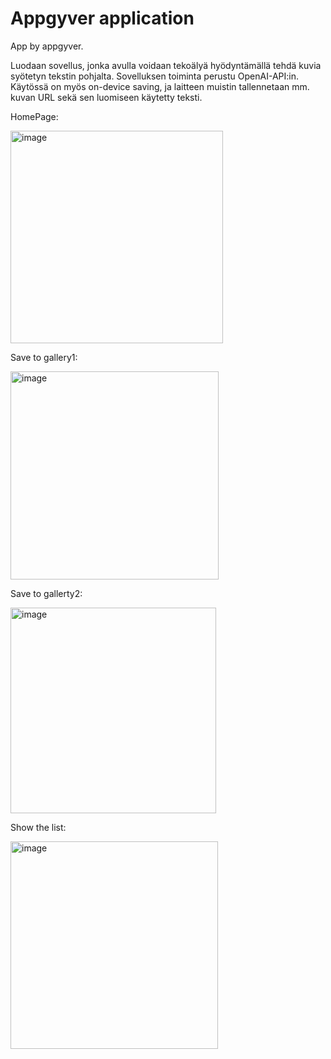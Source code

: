 # Appgyver application
 App by appgyver.
 
Luodaan sovellus, jonka avulla voidaan tekoälyä hyödyntämällä tehdä kuvia syötetyn tekstin pohjalta. Sovelluksen toiminta perustu OpenAI-API:in. Käytössä on myös on-device saving, ja laitteen muistin tallennetaan mm. kuvan URL sekä sen luomiseen käytetty teksti.

HomePage:

<img width="340" alt="image" src="https://user-images.githubusercontent.com/56740632/218331727-1dfc3a2c-7a85-4e47-9c4c-e6113d1bba12.png">

Save to gallery1:

<img width="333" alt="image" src="https://user-images.githubusercontent.com/56740632/218331767-efd0e9e0-885f-469b-8193-7a3b6c216cda.png">

Save to gallerty2:

<img width="329" alt="image" src="https://user-images.githubusercontent.com/56740632/218331833-b87a5649-90e2-4f54-8ad6-aecf808187a4.png">

Show the list:

<img width="332" alt="image" src="https://user-images.githubusercontent.com/56740632/218331895-6be130eb-efe1-4926-a208-e14af698de87.png">
